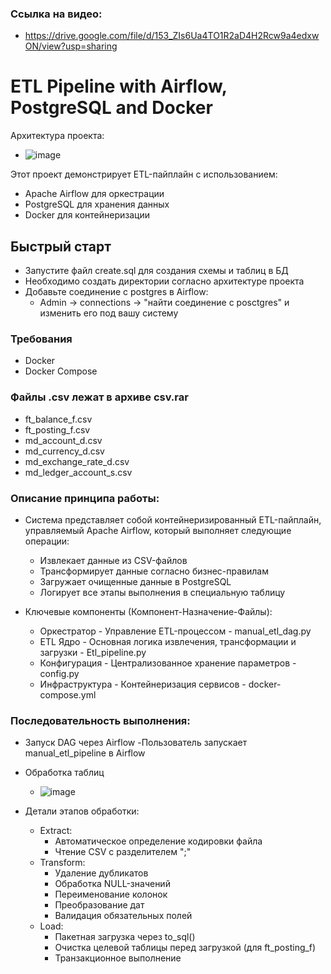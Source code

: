 ### Ссылка на видео: 
- https://drive.google.com/file/d/153_ZIs6Ua4TO1R2aD4H2Rcw9a4edxwON/view?usp=sharing


# ETL Pipeline with Airflow, PostgreSQL and Docker
Архитектура проекта:
- ![image](https://github.com/user-attachments/assets/9bea80a6-82fe-429a-8097-5268b32e545c)
  
Этот проект демонстрирует ETL-пайплайн с использованием:
- Apache Airflow для оркестрации
- PostgreSQL для хранения данных
- Docker для контейнеризации

## Быстрый старт
- Запустите файл create.sql для создания схемы и таблиц в БД
- Необходимо создать директории согласно архитектуре проекта
- Добавьте соединение с postgres в Airflow:
  - Admin -> connections -> "найти соединение с posctgres" и изменить его под вашу систему
### Требования
- Docker
- Docker Compose

### Файлы .csv лежат в архиве csv.rar 
- ft_balance_f.csv      
- ft_posting_f.csv         
- md_account_d.csv         
- md_currency_d.csv         
- md_exchange_rate_d.csv    
- md_ledger_account_s.csv   


### Описание принципа работы:
- Система представляет собой контейнеризированный ETL-пайплайн, управляемый Apache Airflow, который выполняет следующие операции:
  - Извлекает данные из CSV-файлов
  - Трансформирует данные согласно бизнес-правилам
  - Загружает очищенные данные в PostgreSQL
  - Логирует все этапы выполнения в специальную таблицу

- Ключевые компоненты (Компонент-Назначение-Файлы):
  - Оркестратор - Управление ETL-процессом - manual_etl_dag.py
  - ETL Ядро - Основная логика извлечения, трансформации и загрузки - Etl_pipeline.py
  - Конфигурация - Централизованное хранение параметров	- config.py
  - Инфраструктура -	Контейнеризация сервисов	- docker-compose.yml
 
### Последовательность выполнения:
- Запуск DAG через Airflow
  -Пользователь запускает manual_etl_pipeline в Airflow
- Обработка таблиц
  - ![image](https://github.com/user-attachments/assets/11a00f5a-802b-4625-9df6-85720709ab00)

- Детали этапов обработки:
  - Extract:
    - Автоматическое определение кодировки файла
    - Чтение CSV с разделителем ";"
  - Transform:
    - Удаление дубликатов
    - Обработка NULL-значений
    - Переименование колонок
    - Преобразование дат
    - Валидация обязательных полей
  - Load:
    - Пакетная загрузка через to_sql()
    - Очистка целевой таблицы перед загрузкой (для ft_posting_f)
    - Транзакционное выполнение
